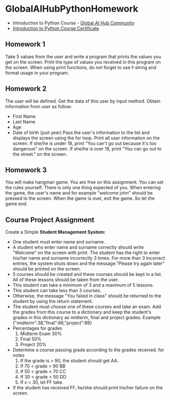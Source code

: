 # GlobalAIHubPythonHomework
- Introduction to Python Course - [Global AI Hub Community](https://globalaihub.com/ "Global AI Hub Community")
- [Introduction to Python Course Certificate](https://verified.cv/tr/verify/856450743743 "Introduction to Python Course Certificate")
## Homework 1
Take 5 values from the user and write a program that prints the values you get on the screen. Print the type of values you received in this program on the screen. When using print functions, do not forget to use f-string and format usage in your program.
## Homework 2
The user will be defined. Get the data of this user by input method. Obtain information from user as follow:
- First Name
- Last Name
- Age
- Date of birth (just year)
Pass the user's information to the list and displays the screen using the for loop. Print all user information on the screen. If she/he is under 18, print "You can't go out because it's too dangerous" on the screen. If she/he is over 18, print "You can go out to the street." on the screen.
## Homework 3 
You will make hangman game. You are free on this assignment. You can set the rules yourself. There is only one thing expected of you. When entering the game, the user's name and for example "welcome john" should be pressed to the screen. When the game is over, exit the game. So let the game end.
## Course Project Assignment
Create a Simple **Student Management System:**

- One student must enter name and surname.
- A student who enter name and surname correctly should write "Welcome" on the screen with print. The student has the right to enter his/her name and surname incorrectly 3 times. For more than 3 incorrect entries, the system shuts down and the message."Please try again later" should be printed on the screen.
- 5 courses should be created and these courses should be kept in a list.  All of these lessons should be taken from the user.
- This student can take a minimum of 3 and a maximum of 5 lessons.
- This student can take less than 3 courses.
- Otherwise, the message "You failed in class" should be returned to the student by using the return statement.
- The student must choose one of these courses and take an exam. Add the grades from this course to a dictionary and keep the student's grades in this 
dictionary as midterm, final and project grades. Example {"midterm":38,"final":66,"project":89}
- Percentages for grades
    1. Midterm Exam 30%
    2. Final 50%
    3. Project 20%
- Determine a course passing grade according to the grades received. for notes
  1. If the grade is > 90, the student should get AA.
  2. If 70 < grade < 90 BB
  3. If 50 < grade < 70 CC
  4. If 30 < grade < 50 DD
  5. If x < 30, let FF take.
- If the student has received FF, he/she should print his/her failure on the screen.
